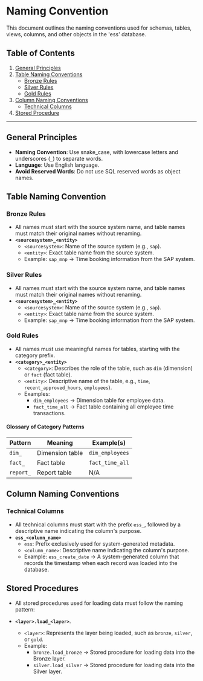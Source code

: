 # **Naming Convention**

This document outlines the naming conventions used for schemas, tables, views, columns, and other objects in the 'ess' database.

## **Table of Contents**

1. [General Principles](#general-principles)
2. [Table Naming Conventions](#table-naming-conventions)
   - [Bronze Rules](#bronze-rules)
   - [Silver Rules](#silver-rules)
   - [Gold Rules](#gold-rules)
3. [Column Naming Conventions](#column-naming-conventions)
   - [Technical Columns](#technical-columns)
4. [Stored Procedure](#stored-procedure-naming-conventions)
---

## **General Principles**

- **Naming Convention**: Use snake_case, with lowercase letters and underscores (`_`) to separate words.
- **Language**: Use English language.
- **Avoid Reserved Words**: Do not use SQL reserved words as object names.

## **Table Naming Convention**

### **Bronze Rules**
- All names must start with the source system name, and table names must match their original names without renaming.
- **`<sourcesystem>_<entity>`**  
  - `<sourcesystem>`: Name of the source system (e.g., `sap`).  
  - `<entity>`: Exact table name from the source system.  
  - Example: `sap_mnp` → Time booking information from the SAP system.

### **Silver Rules**
- All names must start with the source system name, and table names must match their original names without renaming.
- **`<sourcesystem>_<entity>`**  
  - `<sourcesystem>`: Name of the source system (e.g., `sap`). 
  - `<entity>`: Exact table name from the source system.  
  - Example: `sap_mnp` → Time booking information from the SAP system.

### **Gold Rules**
- All names must use meaningful names for tables, starting with the category prefix.
- **`<category>_<entity>`**  
  - `<category>`: Describes the role of the table, such as `dim` (dimension) or `fact` (fact table).  
  - `<entity>`: Descriptive name of the table, e.g., `time`, `recent_approved_hours`, `employees`).  
  - Examples:
    - `dim_employees` → Dimension table for employee data.  
    - `fact_time_all` → Fact table containing all employee time transactions.  

#### **Glossary of Category Patterns**

| Pattern     | Meaning                           | Example(s)                              |
|-------------|-----------------------------------|-----------------------------------------|
| `dim_`      | Dimension table                  | `dim_employees`          |
| `fact_`     | Fact table                       | `fact_time_all`                            |
| `report_`   | Report table                     | N/A  |

## **Column Naming Conventions**

### **Technical Columns**
- All technical columns must start with the prefix `ess_`, followed by a descriptive name indicating the column's purpose.
- **`ess_<column_name>`**  
  - `ess`: Prefix exclusively used for system-generated metadata.  
  - `<column_name>`: Descriptive name indicating the column's purpose.  
  - Example: `ess_create_date` → A system-generated column that records the timestamp when each record was loaded into the database.
 
## **Stored Procedures**

- All stored procedures used for loading data must follow the naming pattern:
- **`<layer>.load_<layer>`**.
  
  - `<layer>`: Represents the layer being loaded, such as `bronze`, `silver`, or `gold`.
  - Example: 
    - `bronze.load_bronze` → Stored procedure for loading data into the Bronze layer.
    - `silver.load_silver` → Stored procedure for loading data into the Silver layer.
